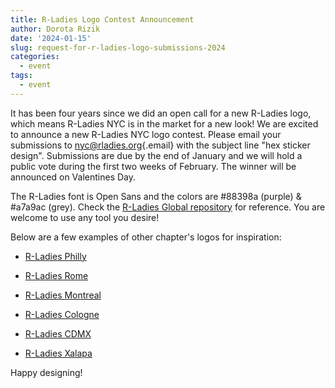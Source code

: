```yaml
---
title: R-Ladies Logo Contest Announcement
author: Dorota Rizik
date: '2024-01-15'
slug: request-for-r-ladies-logo-submissions-2024
categories:
  - event
tags:
  - event
---
```


It has been four years since we did an open call for a new R-Ladies logo, which means R-Ladies NYC is in the market for a new look! We are excited to announce a new R-Ladies NYC logo contest. Please email your submissions to [nyc\@rladies.org](mailto:nyc@rladies.org){.email} with the subject line "hex sticker design". Submissions are due by the end of January and we will hold a public vote during the first two weeks of February. The winner will be announced on Valentines Day.

The R-Ladies font is Open Sans and the colors are #88398a (purple) & #a7a9ac (grey). Check the [R-Ladies Global repository](https://github.com/rladies/branding-materials/tree/main/logo) for reference. You are welcome to use any tool you desire!

Below are a few examples of other chapter's logos for inspiration:

-   [R-Ladies Philly](https://www.meetup.com/rladies-philly/)

-   [R-Ladies Rome](https://www.meetup.com/rladies-rome/)

-   [R-Ladies Montreal](https://www.meetup.com/rladies-montreal)

-   [R-Ladies Cologne](https://www.meetup.com/rladies-cologne)

-   [R-Ladies CDMX](https://www.meetup.com/rladies-cdmx)

-   [R-Ladies Xalapa](https://www.meetup.com/rladies-xalapa)

Happy designing! 
